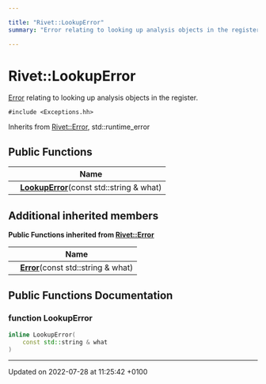 ```yaml
---

title: "Rivet::LookupError"
summary: "Error relating to looking up analysis objects in the register. "

---
```


# Rivet::LookupError



<a href="http://example.org/classes/structrivet_1_1error/">Error</a> relating to looking up analysis objects in the register. 


`#include <Exceptions.hh>`

Inherits from [Rivet::Error](http://example.org/classes/structrivet_1_1error/), std::runtime_error

## Public Functions

|                | Name           |
| -------------- | -------------- |
| | **[LookupError](http://example.org/classes/structrivet_1_1lookuperror/#function-lookuperror)**(const std::string & what) |

## Additional inherited members

**Public Functions inherited from [Rivet::Error](http://example.org/classes/structrivet_1_1error/)**

|                | Name           |
| -------------- | -------------- |
| | **[Error](http://example.org/classes/structrivet_1_1error/#function-error)**(const std::string & what) |


## Public Functions Documentation

### function LookupError

```cpp
inline LookupError(
    const std::string & what
)
```


-------------------------------

Updated on 2022-07-28 at 11:25:42 +0100